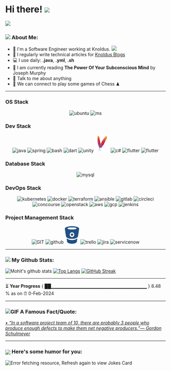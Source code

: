 # Hi there! <img src="https://github.com/TheDudeThatCode/TheDudeThatCode/blob/master/Assets/Hi.gif" width="29px">

![](https://camo.githubusercontent.com/992babdffd8c74a1502de375fbdf7e4d54773242/68747470733a2f2f6d656469612e67697068792e636f6d2f6d656469612f53576f536b4e36447854737a71494b4571762f67697068792e676966)

### <img src="https://github.com/TheDudeThatCode/TheDudeThatCode/blob/master/Assets/Developer.gif" width="45px"> About Me:
- 🏦 I'm a Software Engineer working at Knoldus.
  <img src="https://media.giphy.com/media/WUlplcMpOCEmTGBtBW/giphy.gif" width="30">
- 📝 I regularly write technical articles for [Knoldus Blogs](https://blog.knoldus.com/)
- 💻 I use daily: **.java**, **.yml**, **.sh**
- 📖 I am currently reading **The Power Of Your Subconscious Mind** by Joseph Murphy
- 💬 Talk to me about anything
- 👯 We can connect to play some games of Chess ♟

---
### OS Stack

<p align="center">
      <img src="https://www.vectorlogo.zone/logos/ubuntu/ubuntu-icon.svg" alt="ubuntu" width="45" height="55"/>
      <img src="https://www.vectorlogo.zone/logos/microsoft/microsoft-icon.svg" alt="ms" width="45" height="55"/>
</p>

### Dev Stack

<p align="center">
      <img src="https://www.vectorlogo.zone/logos/java/java-icon.svg" alt="java" width="65" height="65"/>
      <img src="https://www.vectorlogo.zone/logos/springio/springio-icon.svg" alt="spring" width="55" height="55"/>
      <img src="https://www.vectorlogo.zone/logos/gnu_bash/gnu_bash-icon.svg" alt="bash" width="45" height="55"/>
      <img src="https://www.vectorlogo.zone/logos/dartlang/dartlang-icon.svg" alt="dart" width="45" height="55"/>
      <img src="https://www.vectorlogo.zone/logos/unity3d/unity3d-icon.svg" alt="unity" width="45" height="55"/>
      <img src="https://github.com/vscode-icons/vscode-icons/blob/master/icons/file_type_maven.svg" alt="maven" width="45" height="55"/>
      <img src="https://github.com/abranhe/programming-languages-logos/blob/master/src/csharp/csharp.svg" alt="c#" width="45" height="55"/>
      <img src="https://www.vectorlogo.zone/logos/flutterio/flutterio-icon.svg" alt="flutter" width="45" height="55"/>
      <img src="https://github.com/actions/starter-workflows/blob/main/icons/powershell.svg" alt="flutter" width="45" height="55"/>
</p>

### Database Stack

<p align="center">
      <img src="https://www.vectorlogo.zone/logos/mysql/mysql-icon.svg" alt="mysql" width="45" height="55"/>
</p>

### DevOps Stack

<p align="center">
      <img src="https://www.vectorlogo.zone/logos/kubernetes/kubernetes-icon.svg" alt="kubernetes" width="55" height="55"/>
      <img src="https://www.vectorlogo.zone/logos/docker/docker-icon.svg" alt="docker" width="60" height="50"/>
      <img src="https://www.vectorlogo.zone/logos/terraformio/terraformio-icon.svg" alt="terraform" width="45" height="55"/>
      <img src="https://www.vectorlogo.zone/logos/ansible/ansible-icon.svg" alt="ansible" width="45" height="55"/>
      <img src="https://www.vectorlogo.zone/logos/gitlab/gitlab-icon.svg" alt="gitlab" width="45" height="55"/>
      <img src="https://www.vectorlogo.zone/logos/circleci/circleci-icon.svg" alt="circleci" width="45" height="55"/>
      <img src="https://www.vectorlogo.zone/logos/concourse-ci/concourse-ci-icon.svg" alt="concourse" width="45" height="55"/>
      <img src="https://www.vectorlogo.zone/logos/openstack/openstack-icon.svg" alt="openstack" width="45" height="55"/>
      <img src="https://www.vectorlogo.zone/logos/amazon_aws/amazon_aws-icon.svg" alt="aws" width="45" height="55"/>
      <img src="https://www.vectorlogo.zone/logos/google_cloud/google_cloud-icon.svg" alt="gcp" width="45" height="55"/>
      <img src="https://www.vectorlogo.zone/logos/jenkins/jenkins-icon.svg" alt="jenkins" width="45" height="55"/>
</p>

### Project Management Stack

<p align="center">
      <img src="https://www.vectorlogo.zone/logos/git-scm/git-scm-icon.svg" alt="GIT" width="55" height="55"/>
      <img src="https://www.vectorlogo.zone/logos/github/github-icon.svg" alt="github" width="45" height="55"/>
      <img src="https://github.com/gilbarbara/logos/blob/master/logos/bitbucket.svg" alt="bitbucket" width="45" height="55"/>
      <img src="https://www.vectorlogo.zone/logos/trello/trello-icon.svg" alt="trello" width="45" height="55"/>
      <img src="https://www.vectorlogo.zone/logos/atlassian_jira/atlassian_jira-icon.svg" alt="jira" width="45" height="55"/>
      <img src="https://www.vectorlogo.zone/logos/servicenow/servicenow-icon.svg" alt="servicenow" width="45" height="55"/>
</p>

---
### <img src='https://media1.giphy.com/media/du3J3cXyzhj75IOgvA/giphy.gif?cid=ecf05e47x2g034i9pzwtzzsd3xgg2w9nr94t4tflbbgo3008&rid=giphy.gif' width='25px'> My Github Stats:
![Mohit's github stats](https://github-readme-stats.vercel.app/api?username=mohitsaxenaknoldus&show_icons=true&title_color=ffc857&icon_color=8ac926&text_color=daf7dc&bg_color=151515&hide=issues&count_private=true&include_all_commits=true)
[![Top Langs](https://github-readme-stats.vercel.app/api/top-langs/?username=mohitsaxenaknoldus&layout=compact&text_color=daf7dc&bg_color=151515&hide=css,html,php)](https://github.com/anuraghazra/github-readme-stats)
[![GitHub Streak](https://github-readme-streak-stats.herokuapp.com/?user=mohitsaxenaknoldus&theme=dark)](https://git.io/streak-stats)

---
⏳ **Year Progress** { ██▁▁▁▁▁▁▁▁▁▁▁▁▁▁▁▁▁▁▁▁▁▁▁▁▁▁▁▁ } 8.48 % as on ⏰ 0-Feb-2024

---
### <img alt="GIF" src="https://github.com/TheDudeThatCode/TheDudeThatCode/blob/master/Assets/hmm.gif" width="20vw" /> A Famous Fact/Quote:
<a href="https://github.com/marketplace/actions/quote-readme">
<!--STARTS_HERE_QUOTE_README-->
• <i>“In a software project team of 10, there are probably 3 people who produce enough defects to make them net negative producers.”— Gordon Schulmeyer   </i>
<!--ENDS_HERE_QUOTE_README-->
</a>

---
### <img align ='center' src='https://media2.giphy.com/media/UQDSBzfyiBKvgFcSTw/giphy.gif?cid=ecf05e47p3cd513axbek3f56ti3jzizq8hincw20jauyyfyw&rid=giphy.gif' width ='29px'> Here's some humor for you:
<img src="https://readme-jokes.vercel.app/api" alt="Error fetching resource, Refresh again to view Jokes Card" />

